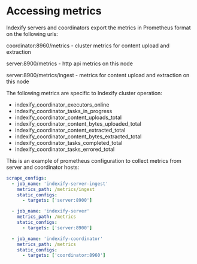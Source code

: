 # Accessing metrics

Indexify servers and coordinators export the metrics in Prometheus format on the following urls:

coordinator:8960/metrics - cluster metrics for content upload and extraction 

server:8900/metrics - http api metrics on this node

server:8900/metrics/ingest - metrics for content upload and extraction on this node

The following metrics are specific to Indexify cluster operation:

- indexify_coordinator_executors_online
- indexify_coordinator_tasks_in_progress 
- indexify_coordinator_content_uploads_total
- indexify_coordinator_content_bytes_uploaded_total
- indexify_coordinator_content_extracted_total
- indexify_coordinator_content_bytes_extracted_total
- indexify_coordinator_tasks_completed_total
- indexify_coordinator_tasks_errored_total

This is an example of prometheus configuration to collect metrics from server and coordinator hosts:

```yaml
scrape_configs:
  - job_name: 'indexify-server-ingest'
    metrics_path: /metrics/ingest
    static_configs:
      - targets: ['server:8900']

  - job_name: 'indexify-server'
    metrics_path: /metrics
    static_configs:
      - targets: ['server:8900']

  - job_name: 'indexify-coordinator'
    metrics_path: /metrics
    static_configs:
      - targets: ['coordinator:8960']
```